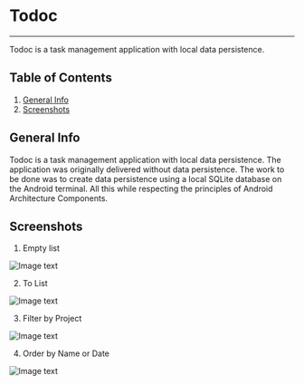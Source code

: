 # Todoc
***
Todoc is a task management application with local data persistence.

## Table of Contents
1. [General Info](#general-info)
2. [Screenshots](#screenshots)

## General Info

Todoc is a task management application with local data persistence.
The application was originally delivered without data persistence.
The work to be done was to create data persistence using a local SQLite database on the Android terminal.
All this while respecting the principles of Android Architecture Components.

## Screenshots

1. Empty list

![Image text](/app/src/main/res/drawable/todoc.png)

2. To List

![Image text](/app/src/main/res/drawable/todo2.png)

3. Filter by Project

![Image text](/app/src/main/res/drawable/todo3.png)

4. Order by Name or Date

![Image text](/app/src/main/res/drawable/todo4.png)